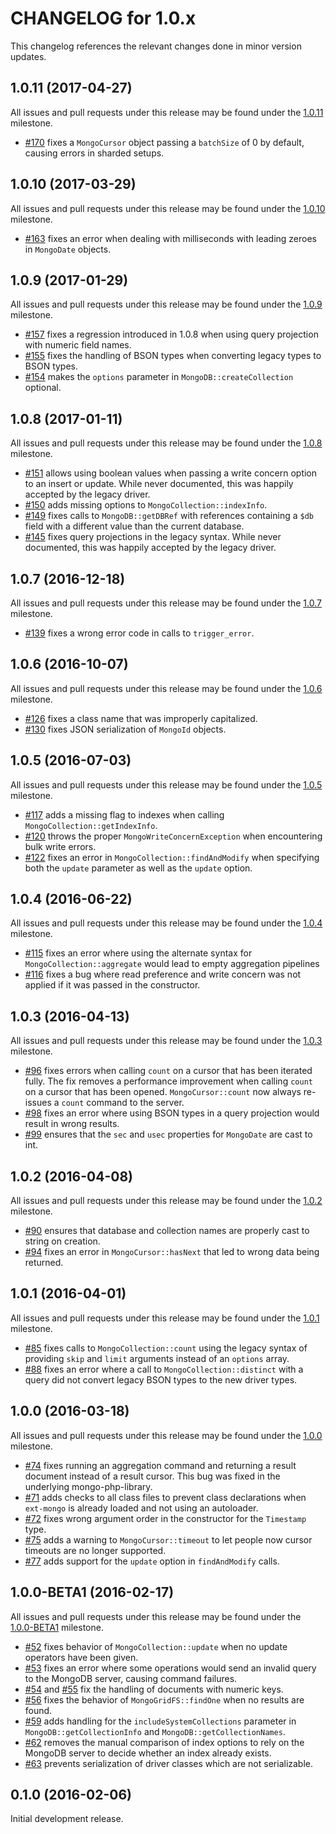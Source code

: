CHANGELOG for 1.0.x
===================

This changelog references the relevant changes done in minor version updates.

1.0.11 (2017-04-27)
-------------------

All issues and pull requests under this release may be found under the
[1.0.11](https://github.com/alcaeus/mongo-php-adapter/issues?q=milestone%3A1.0.11)
milestone.

 * [#170](https://github.com/alcaeus/mongo-php-adapter/pull/170) fixes a 
 `MongoCursor` object passing a `batchSize` of 0 by default, causing errors in
 sharded setups.

1.0.10 (2017-03-29)
-------------------

All issues and pull requests under this release may be found under the
[1.0.10](https://github.com/alcaeus/mongo-php-adapter/issues?q=milestone%3A1.0.10)
milestone.

 * [#163](https://github.com/alcaeus/mongo-php-adapter/pull/163) fixes an error
 when dealing with milliseconds with leading zeroes in `MongoDate` objects.

1.0.9 (2017-01-29)
------------------

All issues and pull requests under this release may be found under the
[1.0.9](https://github.com/alcaeus/mongo-php-adapter/issues?q=milestone%3A1.0.9)
milestone.

 * [#157](https://github.com/alcaeus/mongo-php-adapter/pull/157) fixes a regression
 introduced in 1.0.8 when using query projection with numeric field names.
 * [#155](https://github.com/alcaeus/mongo-php-adapter/pull/155) fixes the handling
 of BSON types when converting legacy types to BSON types.
 * [#154](https://github.com/alcaeus/mongo-php-adapter/pull/154) makes the `options`
 parameter in `MongoDB::createCollection` optional.

1.0.8 (2017-01-11)
------------------

All issues and pull requests under this release may be found under the
[1.0.8](https://github.com/alcaeus/mongo-php-adapter/issues?q=milestone%3A1.0.8)
milestone.

 * [#151](https://github.com/alcaeus/mongo-php-adapter/pull/151) allows using
 boolean values when passing a write concern option to an insert or update. While
 never documented, this was happily accepted by the legacy driver.
 * [#150](https://github.com/alcaeus/mongo-php-adapter/pull/150) adds missing
 options to `MongoCollection::indexInfo`.
 * [#149](https://github.com/alcaeus/mongo-php-adapter/pull/149) fixes calls to
 `MongoDB::getDBRef` with references containing a `$db` field with a different
 value than the current database.
 * [#145](https://github.com/alcaeus/mongo-php-adapter/pull/145) fixes query
 projections in the legacy syntax. While never documented, this was happily
 accepted by the legacy driver.

1.0.7 (2016-12-18)
------------------

All issues and pull requests under this release may be found under the
[1.0.7](https://github.com/alcaeus/mongo-php-adapter/issues?q=milestone%3A1.0.7)
milestone.

 * [#139](https://github.com/alcaeus/mongo-php-adapter/pull/139) fixes a wrong
 error code in calls to `trigger_error`.

1.0.6 (2016-10-07)
------------------

All issues and pull requests under this release may be found under the
[1.0.6](https://github.com/alcaeus/mongo-php-adapter/issues?q=milestone%3A1.0.6)
milestone.

 * [#126](https://github.com/alcaeus/mongo-php-adapter/pull/126) fixes a class
 name that was improperly capitalized.
 * [#130](https://github.com/alcaeus/mongo-php-adapter/pull/130) fixes JSON
 serialization of `MongoId` objects.

1.0.5 (2016-07-03)
------------------

All issues and pull requests under this release may be found under the
[1.0.5](https://github.com/alcaeus/mongo-php-adapter/issues?q=milestone%3A1.0.5)
milestone.

 * [#117](https://github.com/alcaeus/mongo-php-adapter/pull/117) adds a missing
 flag to indexes when calling `MongoCollection::getIndexInfo`.
 * [#120](https://github.com/alcaeus/mongo-php-adapter/pull/120) throws the proper
 `MongoWriteConcernException` when encountering bulk write errors.
 * [#122](https://github.com/alcaeus/mongo-php-adapter/pull/122) fixes an error in
 `MongoCollection::findAndModify` when specifying both the `update` parameter as
 well as the `update` option.

1.0.4 (2016-06-22)
------------------

All issues and pull requests under this release may be found under the
[1.0.4](https://github.com/alcaeus/mongo-php-adapter/issues?q=milestone%3A1.0.4)
milestone.

 * [#115](https://github.com/alcaeus/mongo-php-adapter/pull/115) fixes an error
 where using the alternate syntax for `MongoCollection::aggregate` would lead to
 empty aggregation pipelines
 * [#116](https://github.com/alcaeus/mongo-php-adapter/pull/116) fixes a bug
 where read preference and write concern was not applied if it was passed in the
 constructor.

1.0.3 (2016-04-13)
------------------

All issues and pull requests under this release may be found under the
[1.0.3](https://github.com/alcaeus/mongo-php-adapter/issues?q=milestone%3A1.0.3)
milestone.

 * [#96](https://github.com/alcaeus/mongo-php-adapter/pull/96) fixes errors when
 calling `count` on a cursor that has been iterated fully. The fix removes a
 performance improvement when calling `count` on a cursor that has been opened.
 `MongoCursor::count` now always re-issues a `count` command to the server.
 * [#98](https://github.com/alcaeus/mongo-php-adapter/pull/98) fixes an error
 where using BSON types in a query projection would result in wrong results.
 * [#99](https://github.com/alcaeus/mongo-php-adapter/pull/99) ensures that the
 `sec` and `usec` properties for `MongoDate` are cast to int.

1.0.2 (2016-04-08)
------------------

All issues and pull requests under this release may be found under the
[1.0.2](https://github.com/alcaeus/mongo-php-adapter/issues?q=milestone%3A1.0.2)
milestone.

 * [#90](https://github.com/alcaeus/mongo-php-adapter/pull/90) ensures that database
 and collection names are properly cast to string on creation.
 * [#94](https://github.com/alcaeus/mongo-php-adapter/pull/94) fixes an error in
 `MongoCursor::hasNext` that led to wrong data being returned.

1.0.1 (2016-04-01)
------------------

All issues and pull requests under this release may be found under the
[1.0.1](https://github.com/alcaeus/mongo-php-adapter/issues?q=milestone%3A1.0.1)
milestone.

 * [#85](https://github.com/alcaeus/mongo-php-adapter/pull/85) fixes calls to
 `MongoCollection::count` using the legacy syntax of providing `skip` and `limit`
 arguments instead of an `options` array.
 * [#88](https://github.com/alcaeus/mongo-php-adapter/pull/88) fixes an error
 where a call to `MongoCollection::distinct` with a query did not convert legacy
 BSON types to the new driver types.


1.0.0 (2016-03-18)
------------------

All issues and pull requests under this release may be found under the
[1.0.0](https://github.com/alcaeus/mongo-php-adapter/issues?q=milestone%3A1.0.0)
milestone.

 * [#74](https://github.com/alcaeus/mongo-php-adapter/pull/74) fixes running an
 aggregation command and returning a result document instead of a result cursor.
 This bug was fixed in the underlying mongo-php-library.
 * [#71](https://github.com/alcaeus/mongo-php-adapter/pull/71) adds checks to
 all class files to prevent class declarations when `ext-mongo` is already
 loaded and not using an autoloader.
 * [#72](https://github.com/alcaeus/mongo-php-adapter/pull/72) fixes wrong
 argument order in the constructor for the `Timestamp` type.
 * [#75](https://github.com/alcaeus/mongo-php-adapter/pull/75) adds a warning to
 `MongoCursor::timeout` to let people now cursor timeouts are no longer supported.
 * [#77](https://github.com/alcaeus/mongo-php-adapter/pull/77) adds support for
 the `update` option in `findAndModify` calls.

1.0.0-BETA1 (2016-02-17)
------------------------

All issues and pull requests under this release may be found under the
[1.0.0-BETA1](https://github.com/alcaeus/mongo-php-adapter/issues?q=milestone%3A1.0.0-BETA1)
milestone.

 * [#52](https://github.com/alcaeus/mongo-php-adapter/pull/52) fixes behavior of
 `MongoCollection::update` when no update operators have been given.
 * [#53](https://github.com/alcaeus/mongo-php-adapter/pull/53) fixes an error
 where some operations would send an invalid query to the MongoDB server,
 causing command failures.
 * [#54](https://github.com/alcaeus/mongo-php-adapter/pull/54) and
 [#55](https://github.com/alcaeus/mongo-php-adapter/pull/55) fix the handling of
 documents with numeric keys.
 * [#56](https://github.com/alcaeus/mongo-php-adapter/pull/56) fixes the
 behavior of `MongoGridFS::findOne` when no results are found.
 * [#59](https://github.com/alcaeus/mongo-php-adapter/pull/59) adds handling for
 the `includeSystemCollections` parameter in `MongoDB::getCollectionInfo` and
 `MongoDB::getCollectionNames`.
 * [#62](https://github.com/alcaeus/mongo-php-adapter/pull/62) removes the
 manual comparison of index options to rely on the MongoDB server to decide
 whether an index already exists.
 * [#63](https://github.com/alcaeus/mongo-php-adapter/pull/63) prevents
 serialization of driver classes which are not serializable.

0.1.0 (2016-02-06)
------------------

Initial development release.
